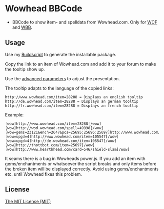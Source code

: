 Wowhead BBCode
=========================
* BBCode to show item- and spelldata from Wowhead.com. Only for [WCF](http://www.woltlab.com/de/) and [WBB](http://www.woltlab.com/de/).

Usage
------------------
Use my [Buildscript](https://github.com/r15ch13/WCF-WBB-Package-Builder) to generate the installable package.

Copy the link to an item of Wowhead.com and add it to your forum to make the tooltip show up.

Use the [advanced parameters](http://www.wowhead.com/tooltips#related-advanced-usage) to adjust the presentation.

The tooltip adapts to the language of the copied links:

    http://www.wowhead.com/item=28288 = Displays an english tooltip
    http://de.wowhead.com/item=28288 = Displays an german tooltip
    http://fr.wowhead.com/item=28288 = Displays an french tooltip

Example:

    [wow]http://www.wowhead.com/item=28288[/wow]
    [wow]http://wod.wowhead.com/spell=49998[/wow]
    [wow=gems=23121&ench=2647&pcs=25695:25696:25697]http://www.wowhead.com/item=25697[/wow]
    [wow=upgd=4]http://www.wowhead.com/item=105547[/wow]
    [wow=upgd=4]http://de.wowhead.com/item=105547[/wow]
    [wow]http://thottbot.com/item=25697[/wow]
    [wow]http://www.hearthhead.com/card=546/shield-slam[/wow]

It seams there is a bug in Wowheads power.js. If you add an item with gems/enchantments or whatsoever the script breaks and only items before the broken item will be displayed correctly. Avoid using gems/enchantments etc. until Wowhead fixes this problem.

License
-------
[The MIT License (MIT)](http://r15ch13.mit-license.org/)